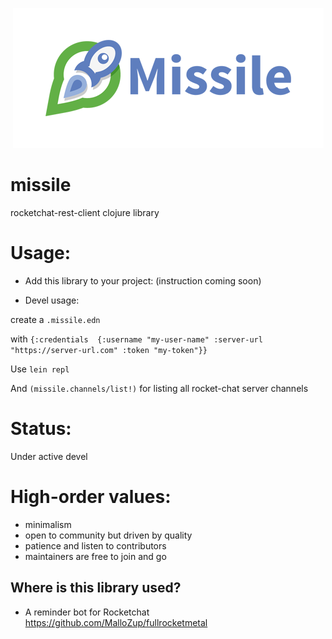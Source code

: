 <p align="center"><img src="/logo/logotype-horizontal.png"></p>

# missile
rocketchat-rest-client clojure library

# Usage:

- Add this library to your project: (instruction coming soon)

- Devel usage:

create a `.missile.edn`

with `{:credentials  {:username "my-user-name" :server-url "https://server-url.com" :token "my-token"}}`

Use `lein repl`

And `(missile.channels/list!)` for listing all rocket-chat server channels

# Status:

Under active devel


# High-order values:

- minimalism
- open to community but driven by quality
- patience and listen to contributors
- maintainers are free to join and go

##  Where is this library used?

- A reminder bot for Rocketchat
https://github.com/MalloZup/fullrocketmetal
